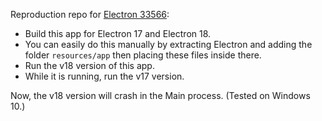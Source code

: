 Reproduction repo for [Electron 33566](https://github.com/electron/electron/issues/33566):

* Build this app for Electron 17 and Electron 18.
* You can easily do this manually by extracting Electron and adding the folder `resources/app` then placing these files inside there.
* Run the v18 version of this app.
* While it is running, run the v17 version.

Now, the v18 version will crash in the Main process. (Tested on Windows 10.)
